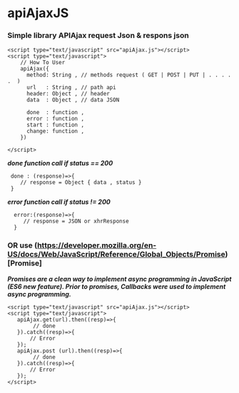 # apiAjaxJS

### Simple library APIAjax request Json & respons json 

```
<script type="text/javascript" src="apiAjax.js"></script>
<script type="text/javascript">
    // How To User  
    apiAjax({
      method: String , // methods request ( GET | POST | PUT | . . . . .  )
      url   : String , // path api 
      header: Object , // header 
      data  : Object , // data JSON
      
      done  : function , 
      error : function , 
      start : function ,
      change: function , 
    })
    
</script>
```

___done function call if status ==  200___
```
 done : (response)=>{
    // response = Object { data , status } 
 }
```
___error function call if status != 200___
```
  error:(response)=>{
     // response = JSON or xhrResponse 
  }
```
### OR use (https://developer.mozilla.org/en-US/docs/Web/JavaScript/Reference/Global_Objects/Promise)[Promise]
___Promises are a clean way to implement async programming in JavaScript (ES6 new feature).
 Prior to promises, Callbacks were used to implement async programming.___

```
<script type="text/javascript" src="apiAjax.js"></script>
<script type="text/javascript">
   apiAjax.get(url).then((resp)=>{
        // done 
   }).catch((resp)=>{ 
       // Error  
   });
   apiAjax.post (url).then((resp)=>{
        // done 
   }).catch((resp)=>{ 
       // Error  
   });
</script>
```

